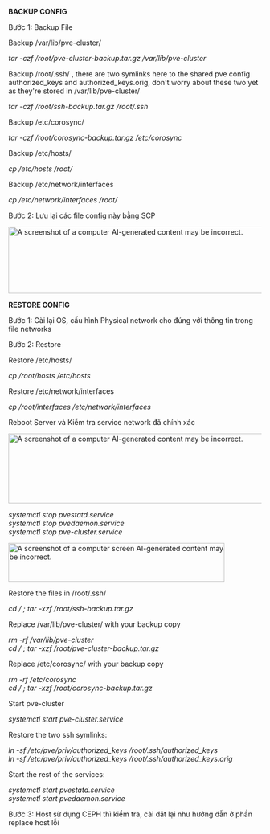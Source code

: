 **BACKUP CONFIG**

Bước 1: Backup File

Backup /var/lib/pve-cluster/

*tar -czf /root/pve-cluster-backup.tar.gz /var/lib/pve-cluster*

Backup /root/.ssh/ , there are two symlinks here to the shared pve
config authorized_keys and authorized_keys.orig, don't worry about these
two yet as they're stored in /var/lib/pve-cluster/

*tar -czf /root/ssh-backup.tar.gz /root/.ssh*

Backup /etc/corosync/

*tar -czf /root/corosync-backup.tar.gz /etc/corosync*

Backup /etc/hosts/

*cp /etc/hosts /root/*

Backup /etc/network/interfaces

*cp /etc/network/interfaces /root/*

Bước 2: Lưu lại các file config này bằng SCP

<img
src="C:\Users\NGUYEN THANH TAM\my-docs\Proxmox VE\images/media/image1.png"
style="width:5.98958in;height:1.38542in"
alt="A screenshot of a computer AI-generated content may be incorrect." />

**RESTORE CONFIG**

Bước 1: Cài lại OS, cấu hình Physical network cho đúng với thông tin
trong file networks

Bước 2: Restore

Restore /etc/hosts/

*cp /root/hosts /etc/hosts*

Restore /etc/network/interfaces

*cp /root/interfaces /etc/network/interfaces*

Reboot Server và Kiểm tra service network đã chính xác

<img
src="C:\Users\NGUYEN THANH TAM\my-docs\Proxmox VE\images/media/image2.png"
style="width:6.5in;height:1.44861in"
alt="A screenshot of a computer AI-generated content may be incorrect." />

*systemctl stop pvestatd.service  
systemctl stop pvedaemon.service  
systemctl stop pve-cluster.service*

<img
src="C:\Users\NGUYEN THANH TAM\my-docs\Proxmox VE\images/media/image3.png"
style="width:4.47917in;height:0.80208in"
alt="A screenshot of a computer screen AI-generated content may be incorrect." />

Restore the files in /root/.ssh/

*cd / ; tar -xzf /root/ssh-backup.tar.gz*

Replace /var/lib/pve-cluster/ with your backup copy

*rm -rf /var/lib/pve-cluster*  
*cd / ; tar -xzf /root/pve-cluster-backup.tar.gz*

Replace /etc/corosync/ with your backup copy

*rm -rf /etc/corosync*  
*cd / ; tar -xzf /root/corosync-backup.tar.gz*

Start pve-cluster

*systemctl start pve-cluster.service*

Restore the two ssh symlinks:

*ln -sf /etc/pve/priv/authorized_keys /root/.ssh/authorized_keys*  
*ln -sf /etc/pve/priv/authorized_keys /root/.ssh/authorized_keys.orig*

Start the rest of the services:

*systemctl start pvestatd.service  
systemctl start pvedaemon.service*

Bước 3: Host sử dụng CEPH thì kiểm tra, cài đặt lại như hướng dẫn ở phần
replace host lỗi
